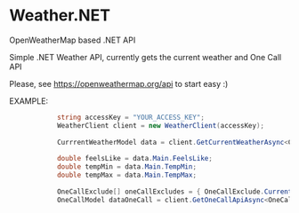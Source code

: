# Weather.NET
OpenWeatherMap based .NET API

Simple .NET Weather API, currently gets the current weather and One Call API

Please, see https://openweathermap.org/api to start easy :)

EXAMPLE:
```c#
            string accessKey = "YOUR_ACCESS_KEY";
            WeatherClient client = new WeatherClient(accessKey);
            
            CurrrentWeatherModel data = client.GetCurrentWeatherAsync<CurrrentWeatherModel>("London", "en", "metric").Result;  
            
            double feelsLike = data.Main.FeelsLike;
            double tempMin = data.Main.TempMin;
            double tempMax = data.Main.TempMax;
                       
            OneCallExclude[] oneCallExcludes = { OneCallExclude.Current, OneCallExclude.Daily };
            OneCallModel dataOneCall = client.GetOneCallApiAsync<OneCallModel>(40.12, 96.66, "en", oneCallExcludes).Result;
                
```
